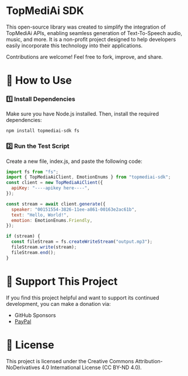 # TopMediAi SDK

This open-source library was created to simplify the integration of TopMediAi APIs, enabling seamless generation of Text-To-Speech audio, music, and more. It is a non-profit project designed to help developers easily incorporate this technology into their applications.

Contributions are welcome! Feel free to fork, improve, and share.

# 🚀 How to Use

### 1️⃣ Install Dependencies

Make sure you have Node.js installed. Then, install the required dependencies:

```bash
npm install topmediai-sdk fs
```

### 2️⃣ Run the Test Script

Create a new file, index.js, and paste the following code:

```js
import fs from "fs";
import { TopMediaAiClient, EmotionEnums } from "topmediai-sdk";
const client = new TopMediaAiClient({
  apiKey: "----apikey here----",
});

const stream = await client.generate({
  speaker: "00151554-3826-11ee-a861-00163e2ac61b",
  text: "Hello, World!",
  emotion: EmotionEnums.Friendly,
});

if (stream) {
  const fileStream = fs.createWriteStream("output.mp3");
  fileStream.write(stream);
  fileStream.end();
}
```

# 💖 Support This Project

If you find this project helpful and want to support its continued development, you can make a donation via:

- GitHub Sponsors
- [PayPal](https://www.paypal.com/donate/?business=QV6Z6FXJBS6MS&no_recurring=0&item_name=%F0%9F%99%82&currency_code=USD)

# 📝 License

This project is licensed under the Creative Commons Attribution-NoDerivatives 4.0 International License (CC BY-ND 4.0).
